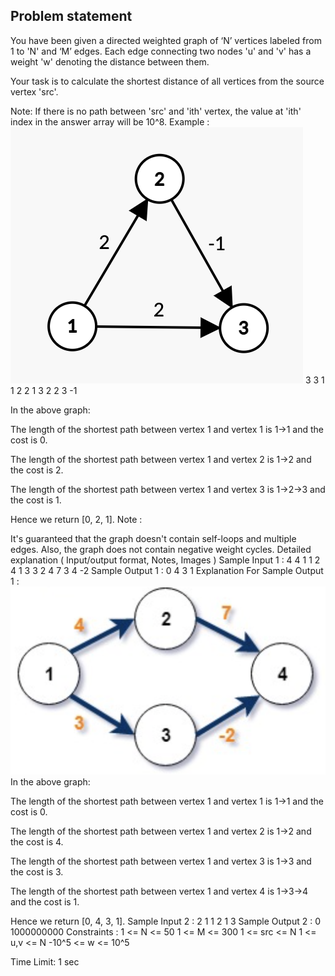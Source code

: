 ## Problem statement
You have been given a directed weighted graph of ‘N’ vertices labeled from 1 to 'N' and ‘M’ edges. Each edge connecting two nodes 'u' and 'v' has a weight 'w' denoting the distance between them.

Your task is to calculate the shortest distance of all vertices from the source vertex 'src'.

Note:
If there is no path between 'src' and 'ith' vertex, the value at 'ith' index in the answer array will be 10^8.
Example :
![alt text](1.png)
3 3 1
1 2 2
1 3 2
2 3 -1

In the above graph:

The length of the shortest path between vertex 1 and vertex 1 is 1->1 and the cost is 0.

The length of the shortest path between vertex 1 and vertex 2 is 1->2 and the cost is 2.

The length of the shortest path between vertex 1 and vertex 3 is 1->2->3 and the cost is 1.

Hence we return [0, 2, 1].
Note :

It's guaranteed that the graph doesn't contain self-loops and multiple edges. Also, the graph does not contain negative weight cycles.
Detailed explanation ( Input/output format, Notes, Images )
Sample Input 1 :
4 4 1
1 2 4
1 3 3
2 4 7
3 4 -2
Sample Output 1 :
0 4 3 1
Explanation For Sample Output 1 :
![alt text](2.png)
In the above graph:

The length of the shortest path between vertex 1 and vertex 1 is 1->1 and the cost is 0.

The length of the shortest path between vertex 1 and vertex 2 is 1->2 and the cost is 4.

The length of the shortest path between vertex 1 and vertex 3 is 1->3 and the cost is 3.

The length of the shortest path between vertex 1 and vertex 4 is 1->3->4 and the cost is 1.

Hence we return [0, 4, 3, 1].
Sample Input 2 :
2 1 1
2 1 3
Sample Output 2 :
0 1000000000
Constraints :
1 <= N <= 50
1 <= M <= 300
1 <= src <= N
1 <= u,v <= N
-10^5 <= w <= 10^5

Time Limit: 1 sec
